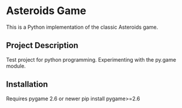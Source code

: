 # Asteroids Game

This is a Python implementation of the classic Asteroids game.

## Project Description

Test project for python programming. Experimenting with the py.game module.

## Installation

Requires pygame 2.6 or newer
pip install pygame>=2.6

